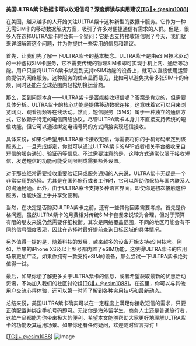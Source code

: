 **美国ULTRA紫卡数据卡可以收短信吗？深度解读与实用建议[[TG💪+ @esim1088](https://t.me/s/esim1088)]**

在美国，越来越多的人开始关注ULTRA紫卡这种新型的数据卡服务。它作为一种无需SIM卡的移动数据解决方案，吸引了许多对便捷通信有需求的人群。但是，很多人在选择ULTRA紫卡时会有一个疑问：它是否支持接收短信呢？今天，我们就来详细解答这个问题，并为你提供一些实用的信息和建议。

首先，让我们先了解一下ULTRA紫卡的基本概念。ULTRA紫卡是由eSIM技术驱动的一种虚拟SIM卡服务，它不需要传统的物理SIM卡即可实现手机上网、通话等功能。用户只需将ULTRA紫卡绑定到支持eSIM功能的设备上，就可以直接使用运营商提供的网络服务。这种服务的优点显而易见，比如可以避免携带多张SIM卡的麻烦，同时还能在全球范围内轻松切换运营商。

那么，回到问题本身——ULTRA紫卡是否能接收短信呢？答案是肯定的，但需要具体分析。ULTRA紫卡的核心功能是提供移动数据连接，这意味着它可以用来浏览网页、观看视频等在线活动。然而，短信服务（SMS）属于一种独立的通信方式，它依赖于特定的电信网络协议。尽管ULTRA紫卡本身并不直接支持传统的短信功能，但它可以通过绑定电话号码的方式间接实现短信接收。

具体来说，如果你希望用ULTRA紫卡接收短信，你需要将你的手机号码绑定到该服务上。一旦完成绑定，你就可以通过ULTRA紫卡的APP或者相关平台接收来自短信的服务通知、验证码等信息。不过需要注意的是，这种方式通常仅限于接收短信，发送短信的功能可能受到限制或需要额外设置。

对于那些经常需要接收重要验证码或服务通知的人来说，ULTRA紫卡无疑是一个非常实用的选择。尤其是在国外旅行或者工作时，它可以帮助你保持与国内联系人的沟通畅通。此外，由于ULTRA紫卡支持多种语言界面，即使你是初次接触这种服务，也能快速上手并享受便利。

当然，在决定是否购买ULTRA紫卡之前，还有一些其他因素需要考虑。首先是价格问题，虽然ULTRA紫卡的月费相对传统SIM卡套餐来说较为合理，但对于预算有限的朋友来说仍然需要仔细权衡。其次是网络覆盖范围，不同的地区可能会有不同的信号强度表现，因此在选择时最好提前查询目标区域的具体情况。

另外值得一提的是，随着科技的发展，越来越多的设备开始支持eSIM技术。例如，苹果的iPhone XS及以上型号都内置了eSIM功能，这使得ULTRA紫卡的应用场景更加广泛。如果你拥有一款支持eSIM的设备，那么尝试一下ULTRA紫卡绝对值得一试。

最后，如果你想了解更多关于ULTRA紫卡的信息，或者希望获取最新的优惠活动资讯，不妨加入我们的社区讨论组[[TG💪+ @esim1088](https://t.me/s/esim1088)]。在这里，你可以与其他用户交流心得体验，还可以第一时间了解到各种实用技巧和最新动态。

总结来说，美国ULTRA紫卡确实可以在一定程度上满足你接收短信的需求，只要正确配置并绑定手机号码即可。无论你是海外留学生、商务人士还是普通旅行者，这款产品都能为你带来极大的便利。希望本文能够帮助大家更好地理解ULTRA紫卡的功能及其适用场景。如果你还有任何疑问，欢迎随时留言探讨！

[[TG💪+ @esim1088](https://t.me/s/esim1088)] ![Image](https://i.postimg.cc/4NQfJmqS/Snipaste-2025-05-13-00-14-12.png)